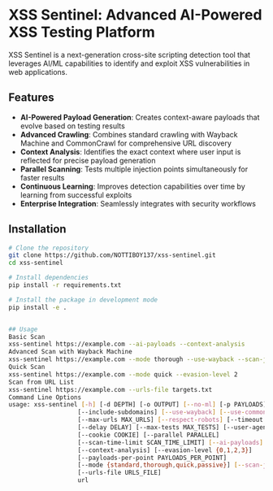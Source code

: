 # XSS Sentinel: Advanced AI-Powered XSS Testing Platform

XSS Sentinel is a next-generation cross-site scripting detection tool that leverages AI/ML capabilities to identify and exploit XSS vulnerabilities in web applications.

## Features

- **AI-Powered Payload Generation**: Creates context-aware payloads that evolve based on testing results
- **Advanced Crawling**: Combines standard crawling with Wayback Machine and CommonCrawl for comprehensive URL discovery
- **Context Analysis**: Identifies the exact context where user input is reflected for precise payload generation
- **Parallel Scanning**: Tests multiple injection points simultaneously for faster results
- **Continuous Learning**: Improves detection capabilities over time by learning from successful exploits
- **Enterprise Integration**: Seamlessly integrates with security workflows

## Installation

```bash
# Clone the repository
git clone https://github.com/NOTTIBOY137/xss-sentinel.git
cd xss-sentinel

# Install dependencies
pip install -r requirements.txt

# Install the package in development mode
pip install -e .


## Usage
Basic Scan
xss-sentinel https://example.com --ai-payloads --context-analysis
Advanced Scan with Wayback Machine
xss-sentinel https://example.com --mode thorough --use-wayback --scan-js
Quick Scan
xss-sentinel https://example.com --mode quick --evasion-level 2
Scan from URL List
xss-sentinel https://example.com --urls-file targets.txt
Command Line Options
usage: xss-sentinel [-h] [-d DEPTH] [-o OUTPUT] [--no-ml] [-p PAYLOADS] [-m MODEL] [-v]
                   [--include-subdomains] [--use-wayback] [--use-commoncrawl]
                   [--max-urls MAX_URLS] [--respect-robots] [--timeout TIMEOUT]
                   [--delay DELAY] [--max-tests MAX_TESTS] [--user-agent USER_AGENT]
                   [--cookie COOKIE] [--parallel PARALLEL]
                   [--scan-time-limit SCAN_TIME_LIMIT] [--ai-payloads]
                   [--context-analysis] [--evasion-level {0,1,2,3}]
                   [--payloads-per-point PAYLOADS_PER_POINT]
                   [--mode {standard,thorough,quick,passive}] [--scan-js]
                   [--urls-file URLS_FILE]
                   url
